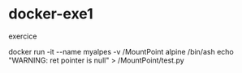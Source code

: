 # docker-exe1
exercice

docker run -it --name myalpes -v /MountPoint alpine /bin/ash
echo "WARNING: ret pointer is null" > /MountPoint/test.py
